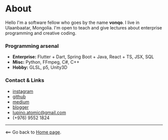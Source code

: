 # About

Hello I'm a software fellow who goes by the name **vonqo**. I live in Ulaanbaatar, Mongolia. I'm open to teach and give lectures about enterprise programming and creative coding. 

### Programming arsenal
- **Enterprise:** Flutter + Dart, Spring Boot + Java, React + TS, JSX, SQL
- **Misc:** Python, FFmpeg, C#, C++
- **Hobby:** GLSL, p5, Unity3D

### Contact & Links

- [instagram](https://www.instagram.com/vonqo_/)
- [github](https://github.com/vonqo)
- [medium](https://medium.com/@vonqo)
- [blogger](http://thekidiff.blogspot.com/)
- lupino.atomic@gmail.com
- (+976) 9552 1824

----------------------

<== Go back to [Home page](.).
